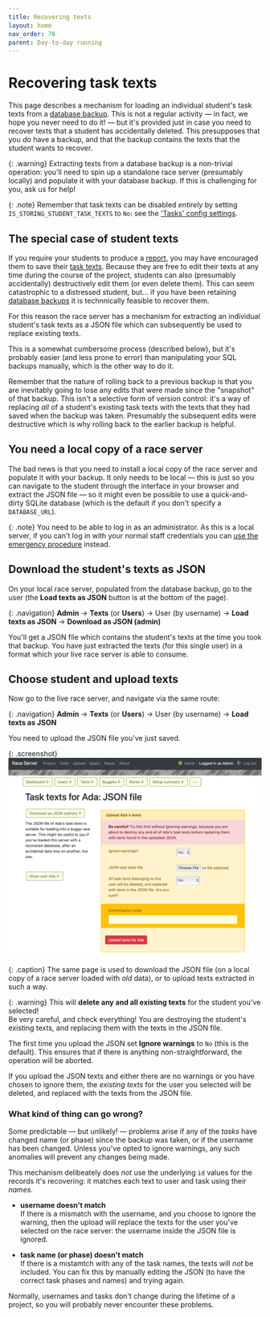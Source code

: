 ```yaml
---
title: Recovering texts
layout: home
nav_order: 70
parent: Day-to-day running
---
```


# Recovering task texts

This page describes a mechanism for loading an individual student's task texts
from a [database backup](database-backup). This is not a regular activity — in
fact, we hope you never need to do it! — but it's provided just in case you
need to recover texts that a student has accidentally deleted. This presupposes
that you _do_ have a backup, and that the backup contains the texts that the
student wants to recover.

{: .warning}
Extracting texts from a database backup is a non-trivial operation: you'll need
to spin up a standalone race server (presumably locally) and populate it with
your database backup. If this is challenging for you, ask us for help!

{: .note}
Remember that task texts can be disabled _entirely_ by setting
`IS_STORING_STUDENT_TASK_TEXTS` to `No`: see the
['Tasks' config settings](customising/tasks).

## The special case of student texts

If you require your students to produce a [report](../teaching/the-report), you
may have encouraged them to save their [task texts](../glossary#task-text).
Because they are free to edit their texts at any time during the course of the
project, students can also (presumably accidentally) destructively edit them
(or even delete them). This can seem catastrophic to a distressed student,
but... if you have been retaining [database backups](database-backup) it is
technnically feasible to recover them.

For this reason the race server has a mechanism for extracting an individual
student's task texts as a JSON file which can subsequently be used to replace
existing texts.

This is a somewhat cumbersome process (described below), but it's probably
easier (and less prone to error) than manipulating your SQL backups manually,
which is the other way to do it.

Remember that the nature of rolling back to a previous backup is that you are
inevitably going to lose any edits that were made since the "snapshot" of that
backup. This isn't a selective form of version control: it's a way of replacing
_all_ of a student's existing task texts with the texts that they had saved
when the backup was taken. Presumably the subsequent edits were destructive
which is why rolling back to the earlier backup is helpful.

## You need a local copy of a race server

The bad news is that you need to install a local copy of the race server and
populate it with your backup. It only needs to be local — this is just so you
can navigate to the student through the interface in your browser and extract
the JSON file — so it might even be possible to use a quick-and-dirty SQLite
database (which is the default if you don't specify a `DATABASE_URL`).

{: .note}
You need to be able to log in as an administrator. As this is a local server,
if you can't log in with your normal staff credentials you can
[use the emergency procedure](../faq#ive-accidentally-demoteddeactivated-the-only-admin-account)
instead.

## Download the student's texts as JSON

On your local race server, populated from the database backup, go to the user
(the **Load texts as JSON** button is at the bottom of the page).

{: .navigation}
**Admin** → **Texts** (or **Users**) → User (by username) → **Load texts as JSON** →
**Download as JSON (admin)**

You'll get a JSON file which contains the student's texts at the time you took
that backup. You have just extracted the texts (for this single user) in a
format which your live race server is able to consume.

## Choose student and upload texts

Now go to the live race server, and navigate via the same route:

{: .navigation}
**Admin** → **Texts** (or **Users**) → User (by username) → **Load texts as JSON**

You need to upload the JSON file you've just saved.

{: .screenshot}
![Screenshot of text recovery](/docs/img/screenshots/student-text-recovery.png)

{: .caption}
The same page is used to download the JSON file (on a local copy of a race
server loaded with _old_ data), or to upload texts extracted in such a way.

{: .warning}
This will **delete any and all existing texts** for the student you've selected!  
Be very careful, and check everything! You are destroying the student's existing
texts, and replacing them with the texts in the JSON file.

The first time you upload the JSON set **Ignore warnings** to `No` (this is
the default). This ensures that if there is anything non-straightforward, the
operation will be aborted.

If you upload the JSON texts and either there are no warnings or you have chosen
to ignore them, the _existing texts_ for the user you selected will be deleted,
and replaced with the texts from the JSON file.

### What kind of thing can go wrong?

Some predictable — but unlikely! — problems arise if any of the _tasks_ have
changed name (or phase) since the backup was taken, or if the username has been
changed. Unless you've opted to ignore warnings, any such anomalies will
prevent any changes being made.

This mechanism delibeately does _not_ use the underlying `id` values for the
records it's recovering: it matches each text to user and task using their
_names_.

* **username doesn't match**  
  If there is a mismatch with the username, and you choose to ignore the
  warning, then the upload will replace the texts for the user you've selected
  on the race server: the username inside the JSON file is ignored.

* **task name (or phase) doesn't match**  
  If there is a mistamtch with any of the task names, the texts will *not* be
  included. You can fix this by manually editing the JSON (to have the correct
  task phases and names) and trying again.

Normally, usernames and tasks don't change during the lifetime of a project,
so you will probably never encounter these problems.

